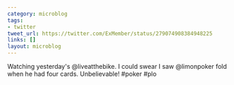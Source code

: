 ```yaml
---
category: microblog
tags:
- twitter
tweet_url: https://twitter.com/ExMember/status/279074908384948225
links: []
layout: microblog
---
```

Watching yesterday's @liveatthebike. I could swear I saw @limonpoker fold when he had four cards. Unbelievable! #poker #plo
